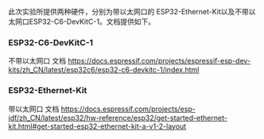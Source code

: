 此次实验所提供两种硬件，分别为带以太网口的 ESP32-Ethernet-Kit以及不带以太网口ESP32-C6-DevKitC-1。文档提供如下。

### ESP32-C6-DevKitC-1
不带以太网口
文档
https://docs.espressif.com/projects/espressif-esp-dev-kits/zh_CN/latest/esp32c6/esp32-c6-devkitc-1/index.html

### ESP32-Ethernet-Kit
带以太网口
文档
https://docs.espressif.com/projects/esp-idf/zh_CN/latest/esp32/hw-reference/esp32/get-started-ethernet-kit.html#get-started-esp32-ethernet-kit-a-v1-2-layout